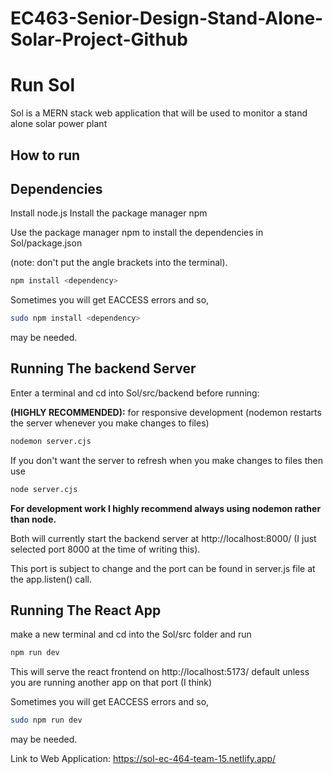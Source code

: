 # EC463-Senior-Design-Stand-Alone-Solar-Project-Github

# Run Sol

Sol is a MERN stack web application that will be used to monitor a stand alone solar power plant

## How to run 

## Dependencies

Install node.js
Install the package manager npm

Use the package manager npm to install the dependencies in Sol/package.json

(note: don't put the angle brackets into the terminal). 

```bash
npm install <dependency>
```
Sometimes you will get EACCESS errors and so,

```bash
sudo npm install <dependency>
```

may be needed.

## Running The backend Server

Enter a terminal and cd into Sol/src/backend before running:

__(HIGHLY RECOMMENDED):__
for responsive development (nodemon restarts the server whenever you make changes to files) 
```bash
nodemon server.cjs
```

If you don't want the server to refresh when you make changes to files then use

```bash
node server.cjs
```
__For development work I highly recommend always using nodemon rather than node.__


Both will currently start the backend server at http://localhost:8000/ (I just selected port 8000 at the time of writing this).


This port is subject to change and the port can be found in server.js file at the app.listen() call.


## Running The React App

make a new terminal and cd into the Sol/src folder and run
```bash
npm run dev
```

This will serve the react frontend on http://localhost:5173/ default unless you are running another app on that port (I think) 


Sometimes you will get EACCESS errors and so,

```bash
sudo npm run dev
```

may be needed.

Link to Web Application: https://sol-ec-464-team-15.netlify.app/
